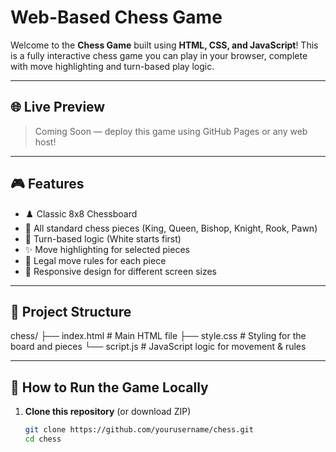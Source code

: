 # Web-Based Chess Game

Welcome to the **Chess Game** built using **HTML, CSS, and JavaScript**! This is a fully interactive chess game you can play in your browser, complete with move highlighting and turn-based play logic.

---

## 🌐 Live Preview

> Coming Soon — deploy this game using GitHub Pages or any web host!

---

## 🎮 Features

- ♟️ Classic 8x8 Chessboard
- 👑 All standard chess pieces (King, Queen, Bishop, Knight, Rook, Pawn)
- 🔁 Turn-based logic (White starts first)
- ✨ Move highlighting for selected pieces
- 🚫 Legal move rules for each piece
- 📱 Responsive design for different screen sizes

---

## 📂 Project Structure

chess/
├── index.html # Main HTML file
├── style.css # Styling for the board and pieces
└── script.js # JavaScript logic for movement & rules


---

## 🚀 How to Run the Game Locally

1. **Clone this repository** (or download ZIP)
   ```bash
   git clone https://github.com/yourusername/chess.git
   cd chess

